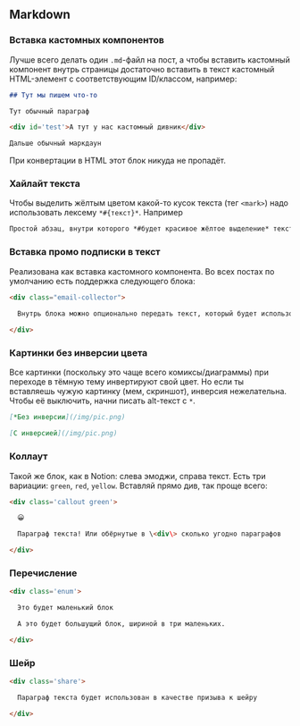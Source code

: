 ## Markdown

### Вставка кастомных компонентов

Лучше всего делать один `.md`-файл на пост, а чтобы вставить кастомный компонент внутрь страницы достаточно вставить в текст кастомный HTML-элемент с соответствующим ID/классом, например:

```markdown
## Тут мы пишем что-то

Тут обычный параграф

<div id='test'>А тут у нас кастомный дивник</div>

Дальше обычный маркдаун
```

При конвертации в HTML этот блок никуда не пропадёт.

### Хайлайт текста

Чтобы выделить жёлтым цветом какой-то кусок текста (тег `<mark>`) надо использовать лексему `*#{текст}*`. Например

```markdown
Простой абзац, внутри которого *#будет красивое жёлтое выделение* текста.
```

### Вставка промо подписки в текст

Реализована как вставка кастомного компонента. Во всех постах по умолчанию есть поддержка следующего блока:

```markdown
<div class="email-collector">

  Внутрь блока можно опционально передать текст, который будет использован как промо-текст для этого блока подписки.
  
</div>
```

### Картинки без инверсии цвета

Все картинки (поскольку это чаще всего комиксы/диаграммы) при переходе в тёмную тему инвертируют свой цвет. Но если ты вставляешь чужую картинку (мем, скриншот), инверсия нежелательна. Чтобы её выключить, начни писать alt-текст с `*`.

```markdown
[*Без инверсии](/img/pic.png)

[С инверсией](/img/pic.png)
```

### Коллаут

Такой же блок, как в Notion: слева эмоджи, справа текст. Есть три вариации: `green`, `red`, `yellow`. Вставляй прямо див, так проще всего:

```html
<div class='callout green'>

  😀

  Параграф текста! Или обёрнутые в \<div\> сколько угодно параграфов

</div>
```

### Перечисление

```html
<div class='enum'>

  Это будет маленький блок

  А это будет большущий блок, шириной в три маленьких. 

</div>
```

### Шейр

```html
<div class='share'>

  Параграф текста будет использован в качестве призыва к шейру

</div>
```
